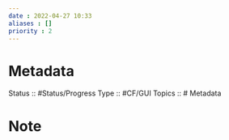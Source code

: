 ```yaml
---
date : 2022-04-27 10:33
aliases : []
priority : 2
---
```

# Metadata
Status :: #Status/Progress 
Type :: #CF/GUI 
Topics :: # Metadata
# Note
